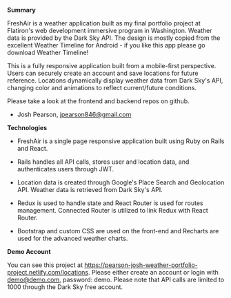**Summary**

FreshAir is a weather application built as my final portfolio project at Flatiron's web development immersive program in Washington. Weather data is provided by the Dark Sky API. The design is mostly copied from the excellent Weather Timeline for Android - if you like this app please go download Weather Timeline!

This is a fully responsive application built from a mobile-first perspective. Users can securely create an account and save locations for future reference. Locations dynamically display weather data from Dark Sky's API, changing color and animations to reflect current/future conditions.

Please take a look at the frontend and backend repos on github.

- Josh Pearson, jpearson846@gmail.com

**Technologies**

- FreshAir is a single page responsive application built using Ruby on Rails and React.

- Rails handles all API calls, stores user and location data, and authenticates users through JWT.

- Location data is created through Google's Place Search and Geolocation API. Weather data is retrieved from Dark Sky's API.

- Redux is used to handle state and React Router is used for routes management. Connected Router is utilized to link Redux with React Router.

- Bootstrap and custom CSS are used on the front-end and Recharts are used for the advanced weather charts.

**Demo Account**

You can see this project at https://pearson-josh-weather-portfolio-project.netlify.com/locations. Please either create an account or login with demo@demo.com, password: demo. Please note that API calls are limited to 1000 through the Dark Sky free account. 
